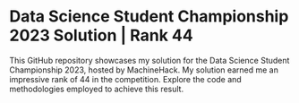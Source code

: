 # Data Science Student Championship 2023 Solution | Rank 44

This GitHub repository showcases my solution for the Data Science Student Championship 2023, hosted by MachineHack. My solution earned me an impressive rank of 44 in the competition. Explore the code and methodologies employed to achieve this result.

